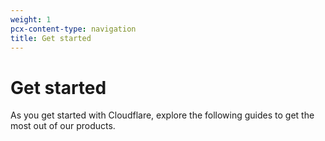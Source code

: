 ```yaml
---
weight: 1
pcx-content-type: navigation
title: Get started
---
```


# Get started

As you get started with Cloudflare, explore the following guides to get the most out of our products.

<DirectoryListing path="/get-started" />